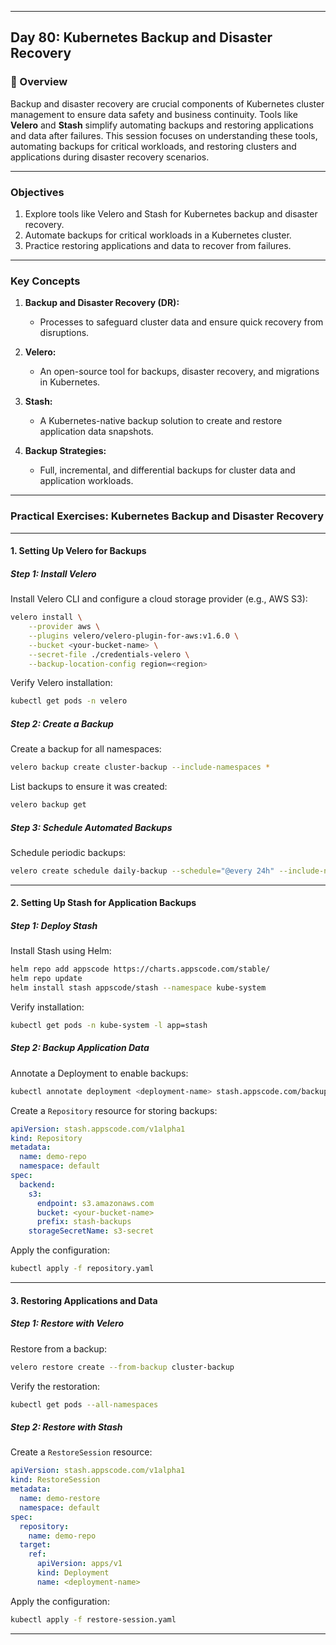﻿---

## Day 80: Kubernetes Backup and Disaster Recovery

### 📘 Overview

Backup and disaster recovery are crucial components of Kubernetes cluster management to ensure data safety and business continuity. Tools like **Velero** and **Stash** simplify automating backups and restoring applications and data after failures. This session focuses on understanding these tools, automating backups for critical workloads, and restoring clusters and applications during disaster recovery scenarios.

---


### Objectives

1. Explore tools like Velero and Stash for Kubernetes backup and disaster recovery.  
2. Automate backups for critical workloads in a Kubernetes cluster.  
3. Practice restoring applications and data to recover from failures.  

---

### Key Concepts

1. **Backup and Disaster Recovery (DR):**  
   - Processes to safeguard cluster data and ensure quick recovery from disruptions.  

2. **Velero:**  
   - An open-source tool for backups, disaster recovery, and migrations in Kubernetes.  

3. **Stash:**  
   - A Kubernetes-native backup solution to create and restore application data snapshots.  

4. **Backup Strategies:**  
   - Full, incremental, and differential backups for cluster data and application workloads.

---


### Practical Exercises: Kubernetes Backup and Disaster Recovery

---

#### 1. Setting Up Velero for Backups

##### Step 1: Install Velero
Install Velero CLI and configure a cloud storage provider (e.g., AWS S3):
```bash
velero install \
    --provider aws \
    --plugins velero/velero-plugin-for-aws:v1.6.0 \
    --bucket <your-bucket-name> \
    --secret-file ./credentials-velero \
    --backup-location-config region=<region>
```

Verify Velero installation:
```bash
kubectl get pods -n velero
```

##### Step 2: Create a Backup
Create a backup for all namespaces:
```bash
velero backup create cluster-backup --include-namespaces *
```

List backups to ensure it was created:
```bash
velero backup get
```

##### Step 3: Schedule Automated Backups
Schedule periodic backups:
```bash
velero create schedule daily-backup --schedule="@every 24h" --include-namespaces *
```

---

#### 2. Setting Up Stash for Application Backups

##### Step 1: Deploy Stash
Install Stash using Helm:
```bash
helm repo add appscode https://charts.appscode.com/stable/
helm repo update
helm install stash appscode/stash --namespace kube-system
```

Verify installation:
```bash
kubectl get pods -n kube-system -l app=stash
```

##### Step 2: Backup Application Data
Annotate a Deployment to enable backups:
```bash
kubectl annotate deployment <deployment-name> stash.appscode.com/backup-template=demo-backup
```

Create a `Repository` resource for storing backups:
```yaml
apiVersion: stash.appscode.com/v1alpha1
kind: Repository
metadata:
  name: demo-repo
  namespace: default
spec:
  backend:
    s3:
      endpoint: s3.amazonaws.com
      bucket: <your-bucket-name>
      prefix: stash-backups
    storageSecretName: s3-secret
```

Apply the configuration:
```bash
kubectl apply -f repository.yaml
```

---

#### 3. Restoring Applications and Data

##### Step 1: Restore with Velero
Restore from a backup:
```bash
velero restore create --from-backup cluster-backup
```

Verify the restoration:
```bash
kubectl get pods --all-namespaces
```

##### Step 2: Restore with Stash
Create a `RestoreSession` resource:
```yaml
apiVersion: stash.appscode.com/v1alpha1
kind: RestoreSession
metadata:
  name: demo-restore
  namespace: default
spec:
  repository:
    name: demo-repo
  target:
    ref:
      apiVersion: apps/v1
      kind: Deployment
      name: <deployment-name>
```

Apply the configuration:
```bash
kubectl apply -f restore-session.yaml
```

---